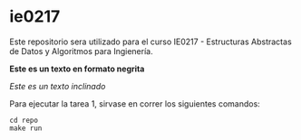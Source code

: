 # ie0217
Este repositorio sera utilizado para el curso IE0217 - Estructuras Abstractas de Datos y Algoritmos para Ingienería.

**Este es un texto en formato negrita**

_Este es un texto inclinado_ 

Para ejecutar la tarea 1, sirvase en correr los siguientes comandos: 
```
cd repo
make run
```